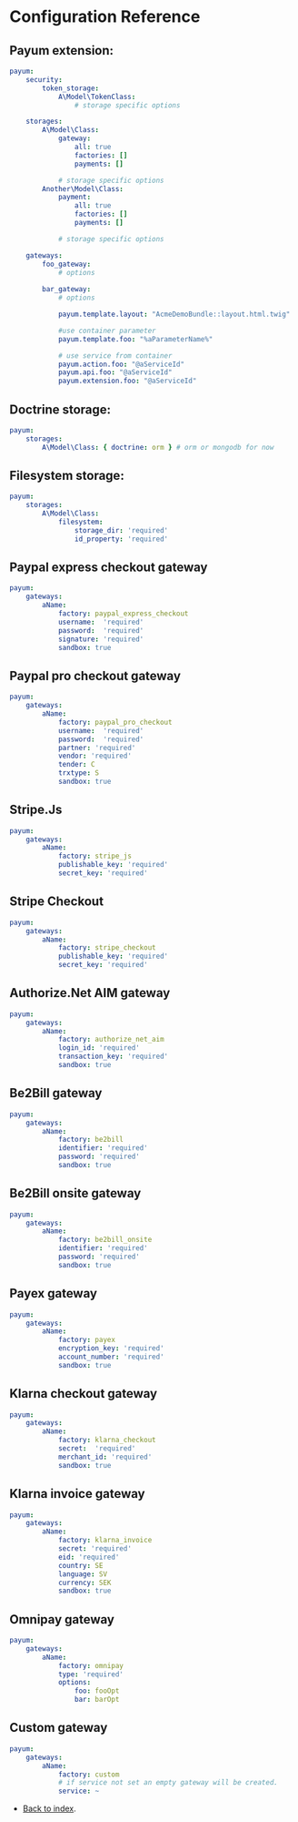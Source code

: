 # Configuration Reference

## Payum extension:

```yaml
payum:
    security:
        token_storage:
            A\Model\TokenClass:
                # storage specific options

    storages:
        A\Model\Class:
            gateway:
                all: true 
                factories: []
                payments: []

            # storage specific options
        Another\Model\Class:
            payment:
                all: true 
                factories: []
                payments: []

            # storage specific options

    gateways:
        foo_gateway:
            # options
                
        bar_gateway:
            # options

            payum.template.layout: "AcmeDemoBundle::layout.html.twig"

            #use container parameter
            payum.template.foo: "%aParameterName%"

            # use service from container
            payum.action.foo: "@aServiceId"
            payum.api.foo: "@aServiceId"
            payum.extension.foo: "@aServiceId"
```

## Doctrine storage:

```yaml
payum:
    storages:
        A\Model\Class: { doctrine: orm } # orm or mongodb for now
```

## Filesystem storage:

```yaml
payum:
    storages:
        A\Model\Class:
            filesystem:
                storage_dir: 'required'
                id_property: 'required'
```

## Paypal express checkout gateway

```yaml
payum:
    gateways:
        aName:
            factory: paypal_express_checkout
            username:  'required'
            password:  'required'
            signature: 'required'
            sandbox: true
```

## Paypal pro checkout gateway

```yaml
payum:
    gateways:
        aName:
            factory: paypal_pro_checkout
            username:  'required'
            password:  'required'
            partner: 'required'
            vendor: 'required'
            tender: C
            trxtype: S
            sandbox: true
```

## Stripe.Js

```yaml
payum:
    gateways:
        aName:
            factory: stripe_js
            publishable_key: 'required'
            secret_key: 'required'
```

## Stripe Checkout

```yaml
payum:
    gateways:
        aName:
            factory: stripe_checkout
            publishable_key: 'required'
            secret_key: 'required'
```

## Authorize.Net AIM gateway

```yaml
payum:
    gateways:
        aName:
            factory: authorize_net_aim
            login_id: 'required'
            transaction_key: 'required'
            sandbox: true
```

## Be2Bill gateway

```yml
payum:
    gateways:
        aName:
            factory: be2bill
            identifier: 'required'
            password: 'required'
            sandbox: true
```

## Be2Bill onsite gateway

```yml
payum:
    gateways:
        aName:
            factory: be2bill_onsite
            identifier: 'required'
            password: 'required'
            sandbox: true
```

## Payex gateway

```yml
payum:
    gateways:
        aName:
            factory: payex
            encryption_key: 'required'
            account_number: 'required'
            sandbox: true
```

## Klarna checkout gateway

```yml
payum:
    gateways:
        aName:
            factory: klarna_checkout
            secret:  'required'
            merchant_id: 'required'
            sandbox: true
```

## Klarna invoice gateway

```yml
payum:
    gateways:
        aName:
            factory: klarna_invoice
            secret: 'required'
            eid: 'required'
            country: SE
            language: SV
            currency: SEK
            sandbox: true
```

## Omnipay gateway

```yml
payum:
    gateways:
        aName:
            factory: omnipay
            type: 'required'
            options:
                foo: fooOpt
                bar: barOpt
```

## Custom gateway

```yaml
payum:
    gateways:
        aName:
            factory: custom
            # if service not set an empty gateway will be created.
            service: ~
```

* [Back to index](../index.md).
